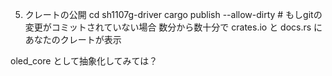 5. クレートの公開
cd sh1107g-driver
cargo publish 
--allow-dirty # もしgitの変更がコミットされていない場合
数分から数十分で crates.io と docs.rs にあなたのクレートが表示

oled_core として抽象化してみては？